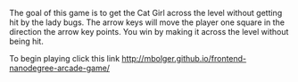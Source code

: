 The goal of this game is to get the Cat Girl across the level without getting hit by the lady bugs. The arrow keys will move the player one square in the direction the arrow key points. You win by making it across the level without being hit.

To begin playing click this link
http://mbolger.github.io/frontend-nanodegree-arcade-game/